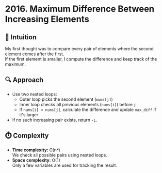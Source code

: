 # 2016. Maximum Difference Between Increasing Elements

## 🧠 Intuition  
My first thought was to compare every pair of elements where the second element comes after the first.  
If the first element is smaller, I compute the difference and keep track of the maximum.

## 🔍 Approach  
- Use two nested loops:  
  - Outer loop picks the second element (`nums[j]`)  
  - Inner loop checks all previous elements (`nums[i]`) before `j`  
  - If `nums[i] < nums[j]`, calculate the difference and update `max_diff` if it's larger  
- If no such increasing pair exists, return `-1`.

## ⏱️ Complexity  
- **Time complexity:** O(n²)  
  We check all possible pairs using nested loops.  
- **Space complexity:** O(1)  
  Only a few variables are used for tracking the result.

  

